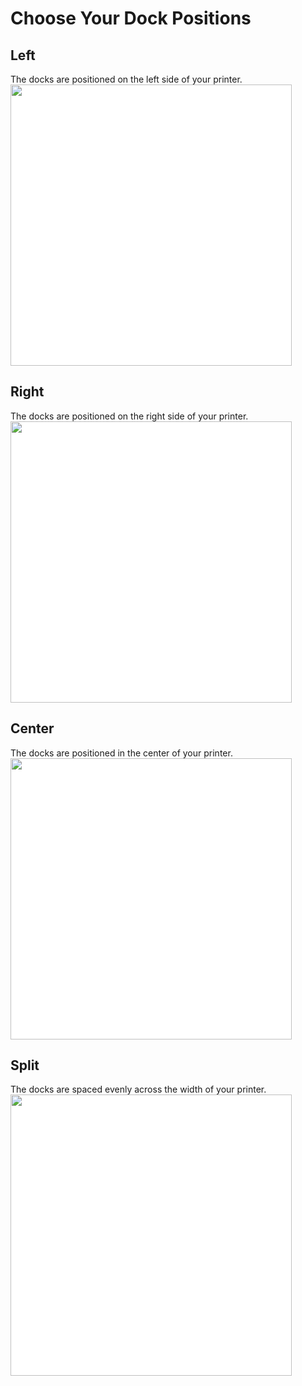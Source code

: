 # Choose Your Dock Positions
## Left
The docks are positioned on the left side of your printer.
<img src="/images/Micron_180_60mm_2tools_left_TPU.svg" style="margin:0px;background-color: #FFFFFF;" width="450"/>
## Right
The docks are positioned on the right side of your printer.
<img src="/images/Micron_180_60mm_2tools_right_TPU.svg" style="margin:0px;background-color: #FFFFFF;" width="450"/>
## Center
The docks are positioned in the center of your printer.
<img src="/images/Micron_180_60mm_2tools_center_TPU.svg" style="margin:0px;background-color: #FFFFFF;" width="450"/>
## Split
The docks are spaced evenly across the width of your printer.
<img src="/images/Micron_180_60mm_2tools_split_TPU.svg" style="margin:0px;background-color: #FFFFFF;" width="450"/>
